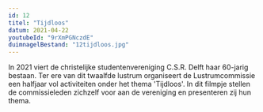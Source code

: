 ```yaml
---
id: 12
titel: "Tijdloos"
datum: 2021-04-22
youtubeId: "9rXmPGNczdE"
duimnagelBestand: "12tijdloos.jpg"
---
```


In 2021 viert de christelijke studentenvereniging C.S.R. Delft haar 60-jarig bestaan. Ter ere van dit twaalfde lustrum organiseert de Lustrumcommissie een halfjaar vol activiteiten onder het thema 'Tijdloos'. In dit filmpje stellen de commissieleden zichzelf voor aan de vereniging en presenteren zij hun thema.
